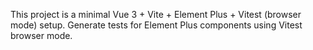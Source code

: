 <!-- Use this file to provide workspace-specific custom instructions to Copilot. For more details, visit https://code.visualstudio.com/docs/copilot/copilot-customization#_use-a-githubcopilotinstructionsmd-file -->

This project is a minimal Vue 3 + Vite + Element Plus + Vitest (browser mode) setup. Generate tests for Element Plus components using Vitest browser mode.
